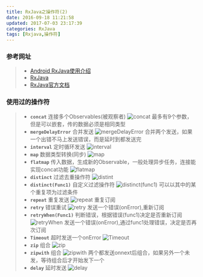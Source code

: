 ```yaml
---
title: RxJava之操作符(2)
date: 2016-09-18 11:21:58
updated: 2017-07-03 23:17:39categories: RxJava
tags: [Rxjava,操作符]
---
```


### 参考网址
>* [Android RxJava使用介绍](http://blog.csdn.net/Job_Hesc/article/category/2919759)
>* [RxJava](http://blog.csdn.net/u010163442/article/category/6270573)
>* [RxJava官方文档](http://reactivex.io/documentation/operators.html)

### 使用过的操作符
>* **`concat`** 连接多个Observables(被观察者)
>  ![concat](http://ohdtoul5i.bkt.clouddn.com/concat.png)
>  最多有9个参数，但是可以嵌套，传的数据必须是相同类型
>* **`mergeDelayError`** 合并发送
>  ![mergeDelayError](http://ohdtoul5i.bkt.clouddn.com/MergeDelayError.png)
>  合并两个发送，如果一个出错不马上发送错误，而是延时到都发送完
>* **`interval`** 定时循环发送
>  ![interval](http://ohdtoul5i.bkt.clouddn.com/interval.png)
>* **`map`** 数据类型转换(同步)
>  ![map](http://ohdtoul5i.bkt.clouddn.com/map.png)
>* **`flatmap`** 传入数据，生成新的Observable，一般处理异步任务，连接能实现concat功能
>  ![flatmap](http://ohdtoul5i.bkt.clouddn.com/flatmap.png)
>* **`distinct`** 过滤去重操作符
>  ![distint](http://ohdtoul5i.bkt.clouddn.com/distinct.png)
>* **`distinct(Func1)`** 自定义过滤操作符
>  ![distinct(func1)](http://ohdtoul5i.bkt.clouddn.com/distintF1.png)
>  可以以其中的某个重复项为过滤条件
>* **`repeat`** 重复发送
>  ![repeat](http://ohdtoul5i.bkt.clouddn.com/repeat.png)
>  重复订阅
>* **`retry`** 错误重试
>  ![retry](http://ohdtoul5i.bkt.clouddn.com/retry.png)
>  发送一个错误(onError),重新订阅
>* **`retryWhen(Func1)`** 判断错误，根据错误(func1)决定是否重新订阅
>  ![retryWhen](http://ohdtoul5i.bkt.clouddn.com/retryWhen.png)
>  发送一个错误(onError),通过func1处理错误，决定是否再次订阅
>* **`Timeout`** 超时发送一个onError
>  ![Timeout](http://ohdtoul5i.bkt.clouddn.com/Timeout.png)
>* **`zip`** 组合
>  ![zip](http://ohdtoul5i.bkt.clouddn.com/zip.png)
>* **`zipwith`** 组合
>  ![zipwith](http://ohdtoul5i.bkt.clouddn.com/zipwith.png)
>  两个都发送onnext后组合，如果另外一个未发，等待组合后才开始发下一个
>* **`delay`**  延时发送
>  ![delay](http://ohdtoul5i.bkt.clouddn.com/delay.png)
